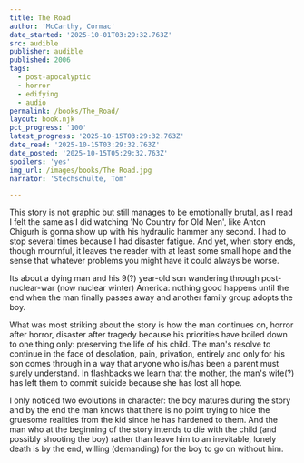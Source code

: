 ```yaml
---
title: The Road
author: 'McCarthy, Cormac'
date_started: '2025-10-01T03:29:32.763Z'
src: audible
publisher: audible
published: 2006
tags:
  - post-apocalyptic
  - horror
  - edifying
  - audio
permalink: /books/The_Road/
layout: book.njk
pct_progress: '100'
latest_progress: '2025-10-15T03:29:32.763Z'
date_read: '2025-10-15T03:29:32.763Z'
date_posted: '2025-10-15T05:29:32.763Z'
spoilers: 'yes'
img_url: /images/books/The Road.jpg
narrator: 'Stechschulte, Tom'

---
```

This story is not graphic but still manages to be emotionally brutal, as I read I felt the same as I did watching 'No Country for Old Men', like Anton Chigurh is gonna show up with his hydraulic hammer any second.  I had to stop several times because I had disaster fatigue. And yet, when story ends, though mournful, it leaves the reader with at least some small hope and the sense that whatever problems you might have it could always be worse.

<span class="spoiler">
Its about a dying man and his 9(?) year-old son wandering through post-nuclear-war (now nuclear winter) America: nothing good happens until the end when the man finally passes away and another family group adopts the boy.  

What was most striking about the story is how the man continues on, horror after horror, disaster after tragedy because his priorities have boiled down to one thing only: preserving the life of his child.  The man's resolve to continue in the face of desolation, pain, privation, entirely and only for his son comes through in a way that anyone who is/has been a parent must surely understand.  In flashbacks we learn that the mother, the man's wife(?) has left them to commit suicide because she has lost all hope.

I only noticed two evolutions in character: the boy matures during the story and by the end the man knows that there is no point trying to hide the gruesome realities from the kid since he has hardened to them. And the man who at the beginning of the story intends to die with the child (and possibly shooting the boy) rather than leave him to an inevitable, lonely death is by the end, willing (demanding) for the boy to go on without him. 
</span>

<!-- 
* <span meta="50@2025-10-12T03:06:18.042Z"></span> This story is not graphic but still manages to be emotionally brutal, as I read I feel the same as I did watching 'No Country for Old Men', like Anton Chigurh is gonna show up with his hydraulic hammer any second.  

* <span meta="55@2025-10-13T16:02:14.827Z"></span> They found a lot of food & etc in a bomb shelter but only half way through the book: my dread increaseth.

* <span meta="87.5@2025-10-14T03:29:12.379Z"></span> They reached the (east I assume) coast and just looted an abandoned yacht

* <span meta="88@2025-10-14T18:58:41.038Z"></span> the kid survived an infection but they just saw a boot print in the sand and I had to take a break

* <span meta="99.99@2025-10-15T03:29:32.763Z"></span> Holy Crap its over
-->
